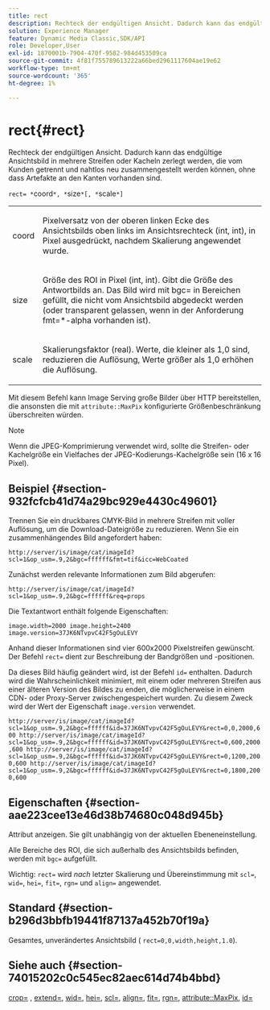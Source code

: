 ```yaml
---
title: rect
description: Rechteck der endgültigen Ansicht. Dadurch kann das endgültige Ansichtsbild in mehrere Streifen oder Kacheln zerlegt werden, die vom Kunden getrennt und nahtlos neu zusammengestellt werden können, ohne dass Artefakte an den Kanten vorhanden sind.
solution: Experience Manager
feature: Dynamic Media Classic,SDK/API
role: Developer,User
exl-id: 1870001b-7904-470f-9582-984d453509ca
source-git-commit: 4f81f755789613222a66bed2961117604ae19e62
workflow-type: tm+mt
source-wordcount: '365'
ht-degree: 1%

---
```


# rect{#rect}

Rechteck der endgültigen Ansicht. Dadurch kann das endgültige Ansichtsbild in mehrere Streifen oder Kacheln zerlegt werden, die vom Kunden getrennt und nahtlos neu zusammengestellt werden können, ohne dass Artefakte an den Kanten vorhanden sind.

`rect= *`coord`*, *`size`*[, *`scale`*]`

<table id="simpletable_69D112F85FA24EFCA727B398DC8ED699"> 
 <tr class="strow"> 
  <td class="stentry"> <p><span class="varname"> coord</span> </p> </td> 
  <td class="stentry"> <p>Pixelversatz von der oberen linken Ecke des Ansichtsbilds oben links im Ansichtsrechteck (int, int), in Pixel ausgedrückt, nachdem <span class="varname"> Skalierung</span> angewendet wurde. </p></td> 
 </tr> 
 <tr class="strow"> 
  <td class="stentry"> <p><span class="varname"> size</span> </p></td> 
  <td class="stentry"> <p>Größe des ROI in Pixel (int, int). Gibt die Größe des Antwortbilds an. Das Bild wird mit <span class="codeph"> bgc=</span> in Bereichen gefüllt, die nicht vom Ansichtsbild abgedeckt werden (oder transparent gelassen, wenn in der Anforderung <span class="codeph"> fmt=*-alpha</span> vorhanden ist). </p></td> 
 </tr> 
 <tr class="strow"> 
  <td class="stentry"> <p><span class="varname"> scale</span> </p></td> 
  <td class="stentry"> <p>Skalierungsfaktor (real). Werte, die kleiner als 1,0 sind, reduzieren die Auflösung, Werte größer als 1,0 erhöhen die Auflösung. </p></td> 
 </tr> 
</table>

Mit diesem Befehl kann Image Serving große Bilder über HTTP bereitstellen, die ansonsten die mit `attribute::MaxPix` konfigurierte Größenbeschränkung überschreiten würden.

>[!NOTE]
>
>Wenn die JPEG-Komprimierung verwendet wird, sollte die Streifen- oder Kachelgröße ein Vielfaches der JPEG-Kodierungs-Kachelgröße sein (16 x 16 Pixel).

## Beispiel {#section-932fcfcb41d74a29bc929e4430c49601}

Trennen Sie ein druckbares CMYK-Bild in mehrere Streifen mit voller Auflösung, um die Download-Dateigröße zu reduzieren. Wenn Sie ein zusammenhängendes Bild angefordert haben:

`http://server/is/image/cat/imageId?scl=1&op_usm=.9,2&bgc=ffffff&fmt=tif&icc=WebCoated`

Zunächst werden relevante Informationen zum Bild abgerufen:

`http://server/is/image/cat/imageId?scl=1&op_usm=.9,2&bgc=ffffff&req=props`

Die Textantwort enthält folgende Eigenschaften:

`image.width=2000 image.height=2400 image.version=37JK6NTvpvC42F5gOuLEVY`

Anhand dieser Informationen sind vier 600x2000 Pixelstreifen gewünscht. Der Befehl `rect=` dient zur Beschreibung der Bandgrößen und -positionen.

Da dieses Bild häufig geändert wird, ist der Befehl `id=` enthalten. Dadurch wird die Wahrscheinlichkeit minimiert, mit einem oder mehreren Streifen aus einer älteren Version des Bildes zu enden, die möglicherweise in einem CDN- oder Proxy-Server zwischengespeichert wurden. Zu diesem Zweck wird der Wert der Eigenschaft `image.version` verwendet.

`http://server/is/image/cat/imageId?scl=1&op_usm=.9,2&bgc=ffffff&id=37JK6NTvpvC42F5gOuLEVY&rect=0,0,2000,600 http://server/is/image/cat/imageId?scl=1&op_usm=.9,2&bgc=ffffff&id=37JK6NTvpvC42F5gOuLEVY&rect=0,600,2000,600 http://server/is/image/cat/imageId?scl=1&op_usm=.9,2&bgc=ffffff&id=37JK6NTvpvC42F5gOuLEVY&rect=0,1200,2000,600 http://server/is/image/cat/imageId?scl=1&op_usm=.9,2&bgc=ffffff&id=37JK6NTvpvC42F5gOuLEVY&rect=0,1800,2000,600`

## Eigenschaften {#section-aae223cee13e46d38b74680c048d945b}

Attribut anzeigen. Sie gilt unabhängig von der aktuellen Ebeneneinstellung.

Alle Bereiche des ROI, die sich außerhalb des Ansichtsbilds befinden, werden mit `bgc=` aufgefüllt.

Wichtig: `rect=` wird *nach* letzter Skalierung und Übereinstimmung mit `scl=`, `wid=`, `hei=`, `fit=`, `rgn=` und `align=` angewendet.

## Standard {#section-b296d3bbfb19441f87137a452b70f19a}

Gesamtes, unverändertes Ansichtsbild ( `rect=0,0,width,height,1.0`).

## Siehe auch {#section-74015202c0c545ec82aec614d74b4bbd}

[crop=](../../../../../is-api/http-ref/image-serving-api-ref/c-http-protocol-reference/c-command-reference/r-crop.md#reference-6fd0f6399966446ab4425ce050572eab) , [extend=](../../../../../is-api/http-ref/image-serving-api-ref/c-http-protocol-reference/c-command-reference/r-extend.md#reference-7e9156beb285459d830e2d56782a74ac), [wid=](../../../../../is-api/http-ref/image-serving-api-ref/c-http-protocol-reference/c-command-reference/r-is-http-wid.md#reference-bfeadcb67bf4485f851eb21345527e47), [hei=](../../../../../is-api/http-ref/image-serving-api-ref/c-http-protocol-reference/c-command-reference/r-is-http-hei.md#reference-6d6f556ccc0e4b98a815e8a5c1944a96), [scl=](../../../../../is-api/http-ref/image-serving-api-ref/c-http-protocol-reference/c-command-reference/r-scl.md#reference-b2a74e493d0d407e98fe350551ba3fcc), [align=](../../../../../is-api/http-ref/image-serving-api-ref/c-http-protocol-reference/c-command-reference/r-align.md#reference-b7d6b87c75124d78884f916dd6544bc7), [fit=](../../../../../is-api/http-ref/image-serving-api-ref/c-http-protocol-reference/c-command-reference/r-fit.md#reference-f11bff6d93d143d6b135de3a923bc989), [rgn=](../../../../../is-api/http-ref/image-serving-api-ref/c-http-protocol-reference/c-command-reference/r-rgn.md#reference-daa9b80e0d8c4b1aa67d116b578d592f), [attribute::MaxPix](../../../../../is-api/image-catalog/image-serving-api-ref/c-image-catalog-reference/c-attributes-reference/r-maxpix.md#reference-e167d396ac794079ba8b5e6eb16eeda5), [id=](../../../../../is-api/http-ref/image-serving-api-ref/c-http-protocol-reference/c-command-reference/r-id.md#reference-60661184deb3420998779724244fcfa0)
